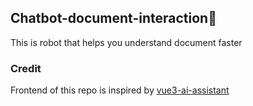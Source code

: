 ## Chatbot-document-interaction🤖

This is robot that helps you understand document faster

### Credit
Frontend of this repo is inspired by [vue3-ai-assistant](https://github.com/cuixiaorui/vue3-ai-assistant)
